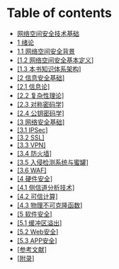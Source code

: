 # Table of contents

* [网络空间安全技术基础](README.md)
* [1 绪论](introduction.md)
* [1.1 网络空间安全背景](cybersecbackground.md)
* [\[1.2 网络空间安全基本定义\]](1.2-wang-luo-kong-jian-an-quan-ji-ben-ding-yi.md)
* [\[1.3 本书知识体系架构\]](1.3-ben-shu-zhi-shi-ti-xi-jia-gou.md)
* [\[2 信息安全基础\]](2-xin-xi-an-quan-ji-chu.md)
* [\[2.1 信息论\]](2.1-xin-xi-lun.md)
* [\[2.2 复杂性理论\]](2.2-fu-za-xing-li-lun.md)
* [\[2.3 对称密码学\]](2.3-dui-cheng-mi-ma-xue.md)
* [\[2.4 公钥密码学\]](2.4-gong-yue-mi-ma-xue.md)
* [\[3 网络安全基础\]](3-wang-luo-an-quan-ji-chu.md)
* [\[3.1 IPSec\]](3.1-ipsec.md)
* [\[3.2 SSL\]](3.2-ssl.md)
* [\[3.3 VPN\]](3.3-vpn.md)
* [\[3.4 防火墙\]](3.4-fang-huo-qiang.md)
* [\[3.5 入侵检测系统与蜜罐\]](3.5-ru-qin-jian-ce-xi-tong-yu-mi-guan.md)
* [\[3.6 WAF\]](3.6-waf.md)
* [\[4 硬件安全\]](4-ying-jian-an-quan.md)
* [\[4.1 侧信道分析技术\]](4.1-ce-xin-dao-fen-xi-ji-shu.md)
* [\[4.2 可信计算\]](4.2-ke-xin-ji-suan.md)
* [\[4.3 物理不可克隆函数\]](4.3-wu-li-bu-ke-ke-long-han-shu.md)
* [\[5 软件安全\]](5-ruan-jian-an-quan.md)
* [\[5.1 缓冲区溢出\]](5.1-huan-chong-qu-yi-chu.md)
* [\[5.2 Web安全\]](5.2-web-an-quan.md)
* [\[5.3 APP安全\]](5.3-app-an-quan.md)
* [\[参考文献\]](can-kao-wen-xian.md)
* [\[附录\]](fu-lu.md)

